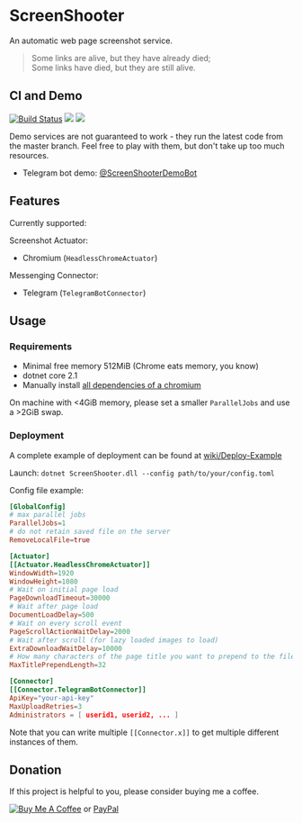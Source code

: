 # ScreenShooter

An automatic web page screenshot service.

> Some links are alive, but they have already died;<br>
> Some links have died, but they are still alive.

## CI and Demo

[![Build Status](https://dev.azure.com/nekomimiswitch/General/_apis/build/status/ScreenShooter)](https://dev.azure.com/nekomimiswitch/General/_build/latest?definitionId=26)
[![](https://images.microbadger.com/badges/version/jamesits/screenshooter.svg)](https://microbadger.com/images/jamesits/screenshooter "Get your own version badge on microbadger.com")
[![](https://images.microbadger.com/badges/image/jamesits/screenshooter.svg)](https://microbadger.com/images/jamesits/screenshooter "Get your own image badge on microbadger.com")

Demo services are not guaranteed to work - they run the latest code from the master branch. Feel free to play with them, but don't take up too much resources.

* Telegram bot demo: [@ScreenShooterDemoBot](https://t.me/ScreenShooterDemoBot)

## Features

Currently supported:

Screenshot Actuator:
 * Chromium (`HeadlessChromeActuator`)

Messenging Connector:
 * Telegram (`TelegramBotConnector`)

## Usage

### Requirements

* Minimal free memory 512MiB (Chrome eats memory, you know)
* dotnet core 2.1
* Manually install [all dependencies of a chromium](https://github.com/Jamesits/ScreenShooter/wiki/Deploy-Example#chrome-runtime)

On machine with <4GiB memory, please set a smaller `ParallelJobs` and use a >2GiB swap.

### Deployment

A complete example of deployment can be found at [wiki/Deploy-Example](https://github.com/Jamesits/ScreenShooter/wiki/Deploy-Example)

Launch: `dotnet ScreenShooter.dll --config path/to/your/config.toml`

Config file example:

```toml
[GlobalConfig]
# max parallel jobs
ParallelJobs=1
# do not retain saved file on the server
RemoveLocalFile=true

[Actuator]
[[Actuator.HeadlessChromeActuator]]
WindowWidth=1920
WindowHeight=1080
# Wait on initial page load
PageDownloadTimeout=30000
# Wait after page load
DocumentLoadDelay=500
# Wait on every scroll event
PageScrollActionWaitDelay=2000
# Wait after scroll (for lazy loaded images to load)
ExtraDownloadWaitDelay=10000
# How many characters of the page title you want to prepend to the file name
MaxTitlePrependLength=32

[Connector]
[[Connector.TelegramBotConnector]]
ApiKey="your-api-key"
MaxUploadRetries=3
Administrators = [ userid1, userid2, ... ]
```

Note that you can write multiple `[[Connector.x]]` to get multiple different instances of them.

## Donation

If this project is helpful to you, please consider buying me a coffee.

[![Buy Me A Coffee](https://www.buymeacoffee.com/assets/img/custom_images/orange_img.png)](https://www.buymeacoffee.com/Jamesits) or [PayPal](https://paypal.me/Jamesits)